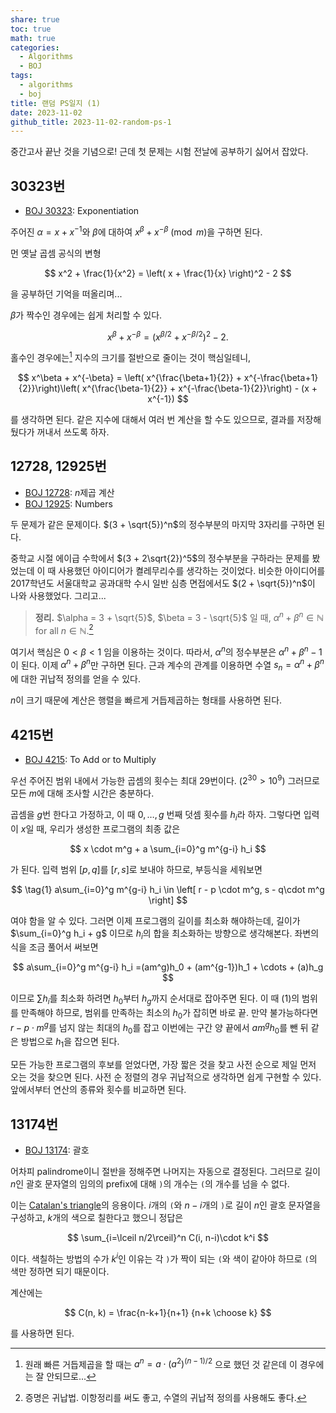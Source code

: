 ```yaml
---
share: true
toc: true
math: true
categories:
  - Algorithms
  - BOJ
tags:
  - algorithms
  - boj
title: 랜덤 PS일지 (1)
date: 2023-11-02
github_title: 2023-11-02-random-ps-1
---
```


중간고사 끝난 것을 기념으로! 근데 첫 문제는 시험 전날에 공부하기 싫어서 잡았다.

## 30323번

- [BOJ 30323](https://www.acmicpc.net/problem/30323): Exponentiation

주어진 $\alpha = x + x^{-1}$와 $\beta$에 대하여 $x^\beta + x^{-\beta} \pmod m$을 구하면 된다.

먼 옛날 곱셈 공식의 변형

$$
x^2 + \frac{1}{x^2} = \left( x + \frac{1}{x} \right)^2 - 2
$$

을 공부하던 기억을 떠올리며...

$\beta$가 짝수인 경우에는 쉽게 처리할 수 있다.

$$
x^\beta + x^{-\beta} = (x^{\beta/2} + x^{-\beta/2})^2 - 2.
$$

홀수인 경우에는[^1] 지수의 크기를 절반으로 줄이는 것이 핵심일테니,

$$
x^\beta + x^{-\beta} = \left( x^{\frac{\beta+1}{2}} + x^{-\frac{\beta+1}{2}}\right)\left( x^{\frac{\beta-1}{2}} + x^{-\frac{\beta-1}{2}}\right) - (x + x^{-1})
$$

를 생각하면 된다. 같은 지수에 대해서 여러 번 계산을 할 수도 있으므로, 결과를 저장해뒀다가 꺼내서 쓰도록 하자.

## 12728, 12925번

- [BOJ 12728](https://www.acmicpc.net/problem/12728): $n$제곱 계산
- [BOJ 12925](https://www.acmicpc.net/problem/12925): Numbers

두 문제가 같은 문제이다. $(3 + \sqrt{5})^n$의 정수부분의 마지막 $3$자리를 구하면 된다.

중학교 시절 에이급 수학에서 $(3 + 2\sqrt{2})^5$의 정수부분을 구하라는 문제를 봤었는데 이 때 사용했던 아이디어가 켤레무리수를 생각하는 것이었다. 비슷한 아이디어를 2017학년도 서울대학교 공과대학 수시 일반 심층 면접에서도 $(2 + \sqrt{5})^n$이 나와 사용했었다. 그리고...

> **정리.** $\alpha = 3 + \sqrt{5}$, $\beta = 3 - \sqrt{5}$ 일 때, $\alpha^n + \beta^n \in \mathbb{N}$ for all $n \in \mathbb{N}$.[^2]

여기서 핵심은 $0 < \beta < 1$ 임을 이용하는 것이다. 따라서, $\alpha^n$의 정수부분은 $\alpha^n + \beta^n - 1$이 된다. 이제 $\alpha^n + \beta^n$만 구하면 된다. 근과 계수의 관계를 이용하면 수열 $s_n = \alpha^n + \beta^n$에 대한 귀납적 정의를 얻을 수 있다.

$n$이 크기 때문에 계산은 행렬을 빠르게 거듭제곱하는 형태를 사용하면 된다.

## 4215번

- [BOJ 4215](https://www.acmicpc.net/problem/4215): To Add or to Multiply

우선 주어진 범위 내에서 가능한 곱셈의 횟수는 최대 $29$번이다. ($2^{30} > 10^9$) 그러므로 모든 $m$에 대해 조사할 시간은 충분하다.

곱셈을 $g$번 한다고 가정하고, 이 때 $0, \dots, g$ 번째 덧셈 횟수를 $h_i$라 하자. 그렇다면 입력이 $x$일 때, 우리가 생성한 프로그램의 최종 값은

$$
x \cdot m^g + a \sum_{i=0}^g m^{g-i} h_i
$$

가 된다. 입력 범위 $[p, q]$를 $[r, s]$로 보내야 하므로, 부등식을 세워보면

$$
 \tag{1}
a\sum_{i=0}^g m^{g-i} h_i \in \left[ r - p \cdot m^g, s - q\cdot m^g \right]
$$

여야 함을 알 수 있다. 그러면 이제 프로그램의 길이를 최소화 해야하는데, 길이가 $\sum_{i=0}^g h_i + g$ 이므로 $h_i$의 합을 최소화하는 방향으로 생각해본다. 좌변의 식을 조금 풀어서 써보면

$$
a\sum_{i=0}^g m^{g-i} h_i =(am^g)h_0 + (am^{g-1})h_1 + \cdots + (a)h_g
$$

이므로 $\sum h_i$를 최소화 하려면 $h_0$부터 $h_g$까지 순서대로 잡아주면 된다. 이 때 $(1)$의 범위를 만족해야 하므로, 범위를 만족하는 최소의 $h_0$가 잡히면 바로 끝. 만약 불가능하다면 $r - p\cdot m^g$를 넘지 않는 최대의 $h_0$를 잡고 이번에는 구간 양 끝에서 $am^gh_0$를 뺀 뒤 같은 방법으로 $h_1$을 잡으면 된다.

모든 가능한 프로그램의 후보를 얻었다면, 가장 짧은 것을 찾고 사전 순으로 제일 먼저 오는 것을 찾으면 된다. 사전 순 정렬의 경우 귀납적으로 생각하면 쉽게 구현할 수 있다. 앞에서부터 연산의 종류와 횟수를 비교하면 된다.

## 13174번

- [BOJ 13174](https://www.acmicpc.net/problem/13174): 괄호

어차피 palindrome이니 절반을 정해주면 나머지는 자동으로 결정된다. 그러므로 길이 $n$인 괄호 문자열의 임의의 prefix에 대해 `)`의 개수는 `(`의 개수를 넘을 수 없다.

이는 [Catalan's triangle](https://en.wikipedia.org/wiki/Catalan%27s_triangle)의 응용이다. $i$개의 `(`와 $n-i$개의 `)`로 길이 $n$인 괄호 문자열을 구성하고, $k$개의 색으로 칠한다고 했으니 정답은

$$
\sum_{i=\lceil n/2\rceil}^n C(i, n-i)\cdot k^i
$$

이다. 색칠하는 방법의 수가 $k^i$인 이유는 각 `)`가 짝이 되는 `(`와 색이 같아야 하므로 `(`의 색만 정하면 되기 때문이다.

계산에는

$$
C(n, k) = \frac{n-k+1}{n+1} {n+k \choose k}
$$

를 사용하면 된다.

[^1]: 원래 빠른 거듭제곱을 할 때는 $a^n = a \cdot (a^2)^{(n-1)/2}$ 으로 했던 것 같은데 이 경우에는 잘 안되므로...
[^2]: 증명은 귀납법. 이항정리를 써도 좋고, 수열의 귀납적 정의를 사용해도 좋다.
